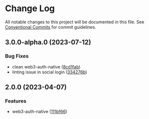 # Change Log

All notable changes to this project will be documented in this file.
See [Conventional Commits](https://conventionalcommits.org) for commit guidelines.

## 3.0.0-alpha.0 (2023-07-12)


### Bug Fixes

* clean web3-auth-native ([8cd1fab](https://github.com/bcnmy/biconomy-client-sdk/commit/8cd1fab6bc4864b87b0ef33ce505c2e4e28b63d4))
* linting issue in social login ([334276b](https://github.com/bcnmy/biconomy-client-sdk/commit/334276b70e66bac576b83c1910a9890a8a451b42))




## 2.0.0 (2023-04-07)


### Features

* web3-auth-native ([111bf66](https://github.com/bcnmy/biconomy-client-sdk/commit/111bf66134b8519b934895fe51082d22c8805e65))
